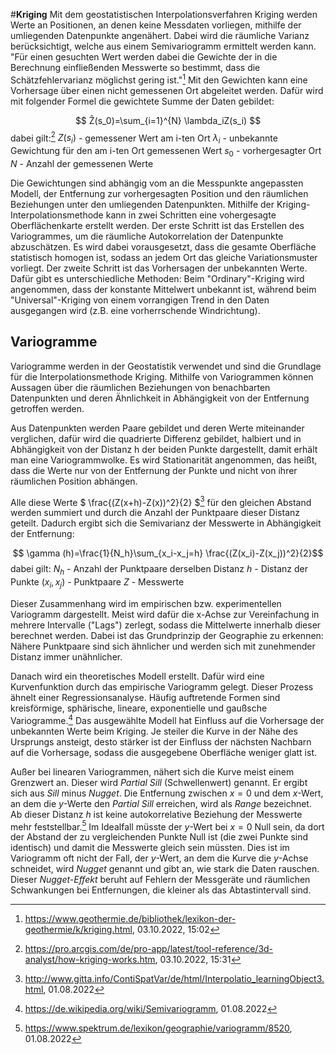 #**Kriging**
Mit dem geostatistischen Interpolationsverfahren Kriging werden Werte an Positionen, an denen keine Messdaten vorliegen, mithilfe der umliegenden Datenpunkte angenähert. Dabei wird die räumliche Varianz berücksichtigt, welche aus einem Semivariogramm ermittelt werden kann. "Für einen gesuchten Wert werden dabei die Gewichte der in die Berechnung einfließenden Messwerte so bestimmt, dass die Schätzfehlervarianz möglichst gering ist."[^1] Mit den Gewichten kann eine Vorhersage über einen nicht gemessenen Ort abgeleitet werden. Dafür wird mit folgender Formel die gewichtete Summe der Daten gebildet:

$$ Ẑ(s_0)=\sum_{i=1}^{N} \lambda_iZ(s_i) $$
dabei gilt:[^2]
$Z(s_i)$ - gemessener Wert am i-ten Ort
$\lambda_i$ - unbekannte Gewichtung für den am i-ten Ort gemessenen Wert
$s_0$ - vorhergesagter Ort
$N$ - Anzahl der gemessenen Werte

Die Gewichtungen sind abhängig vom an die Messpunkte angepassten Modell, der Entfernung zur vorhergesagten Position und den räumlichen Beziehungen unter den umliegenden Datenpunkten. Mithilfe der Kriging-Interpolationsmethode kann in zwei Schritten eine vohergesagte Oberflächenkarte erstellt werden. Der erste Schritt ist das Erstellen des Variogrammes, um die räumliche Autokorrelation der Datenpunkte abzuschätzen. Es wird dabei vorausgesetzt, dass die gesamte Oberfläche statistisch homogen ist, sodass an jedem Ort das gleiche Variationsmuster vorliegt. Der zweite Schritt ist das Vorhersagen der unbekannten Werte. Dafür gibt es unterschiedliche Methoden: Beim "Ordinary"-Kriging wird angenommen, dass der konstante Mittelwert unbekannt ist, während beim "Universal"-Kriging von einem vorrangigen Trend in den Daten ausgegangen wird (z.B. eine vorherrschende Windrichtung).

## **Variogramme**
Variogramme werden in der Geostatistik verwendet und sind die Grundlage für die Interpolationsmethode Kriging. Mithilfe von Variogrammen können Aussagen über die räumlichen Beziehungen von benachbarten Datenpunkten und deren Ähnlichkeit in Abhängigkeit von der Entfernung getroffen werden.

Aus Datenpunkten werden Paare gebildet und deren Werte miteinander verglichen, dafür wird die quadrierte Differenz gebildet, halbiert und in Abhängigkeit von der Distanz h der beiden Punkte dargestellt, damit erhält man eine Variogrammwolke. Es wird Stationarität angenommen, das heißt, dass die Werte nur von der Entfernung der Punkte und nicht von ihrer räumlichen Position abhängen.

Alle diese Werte $ \frac{(Z(x+h)-Z(x))^2}{2} $[^3] für den gleichen Abstand werden summiert und durch die Anzahl der Punktpaare dieser Distanz geteilt. Dadurch ergibt sich die Semivarianz der Messwerte in Abhängigkeit der Entfernung:

 $$ \gamma (h)=\frac{1}{N_h}\sum_{x_i-x_j=h} \frac{(Z(x_i)-Z(x_j))^2}{2}$$
 dabei gilt:
 $N_h$ - Anzahl der Punktpaare derselben Distanz
 $h$ - Distanz der Punkte
 $(x_i, x_j)$ - Punktpaare
 $Z$ - Messwerte

Dieser Zusammenhang wird im empirischen bzw. experimentellen Variogramm dargestellt. Meist wird dafür die x-Achse zur Vereinfachung in mehrere Intervalle ("Lags") zerlegt, sodass die Mittelwerte innerhalb dieser berechnet werden. Dabei ist  das Grundprinzip der Geographie zu erkennen: Nähere Punktpaare sind sich ähnlicher und werden sich mit zunehmender Distanz immer unähnlicher.

Danach wird ein theoretisches Modell erstellt. Dafür wird eine Kurvenfunktion durch das empirische Variogramm gelegt. Dieser Prozess ähnelt einer Regressionsanalyse. Häufig auftretende Formen sind kreisförmige, sphärische, lineare, exponentielle und gaußsche Variogramme.[^4] Das ausgewählte Modell hat Einfluss auf die Vorhersage der unbekannten Werte beim Kriging. Je steiler die Kurve in der Nähe des Ursprungs ansteigt, desto stärker ist der Einfluss der nächsten Nachbarn auf die Vorhersage, sodass die ausgegebene Oberfläche weniger glatt ist.

Außer bei linearen Variogrammen, nähert sich die Kurve meist einem Grenzwert an. Dieser wird *Partial Sill* (Schwellenwert) genannt. Er ergibt sich aus *Sill* minus *Nugget*. Die Entfernung zwischen $x=0$ und dem $x$-Wert, an dem die $y$-Werte den *Partial Sill* erreichen, wird als *Range* bezeichnet. Ab dieser Distanz $h$ ist keine autokorrelative Beziehung der Messwerte mehr feststellbar.[^5] Im Idealfall müsste der $y$-Wert bei $x=0$ Null sein, da dort der Abstand der zu vergleichenden Punkte Null ist (die zwei Punkte sind identisch) und damit die Messwerte gleich sein müssten. Dies ist im Variogramm oft nicht der Fall, der $y$-Wert, an dem die Kurve die $y$-Achse schneidet, wird *Nugget* genannt und gibt an, wie stark die Daten rauschen. Dieser *Nugget-Effekt* beruht auf Fehlern der Messgeräte und räumlichen Schwankungen bei Entfernungen, die kleiner als das Abtastintervall sind.


[^1]: https://www.geothermie.de/bibliothek/lexikon-der-geothermie/k/kriging.html, 03.10.2022, 15:02
[^2]: https://pro.arcgis.com/de/pro-app/latest/tool-reference/3d-analyst/how-kriging-works.htm, 03.10.2022, 15:31

[^3]: http://www.gitta.info/ContiSpatVar/de/html/Interpolatio_learningObject3.html, 01.08.2022
[^4]: https://de.wikipedia.org/wiki/Semivariogramm, 01.08.2022
[^5]: https://www.spektrum.de/lexikon/geographie/variogramm/8520, 01.08.2022
